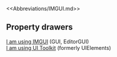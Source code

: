 <<Abbreviations/IMGUI.md>>
## Property drawers
[I am using IMGUI](Property%20Drawers/IMGUI%20PropertyDrawer.md) (GUI, EditorGUI)  
[I am using UI Toolkit](Property%20Drawers/UI%20Toolkit%20PropertyDrawer.md) (formerly UIElements)